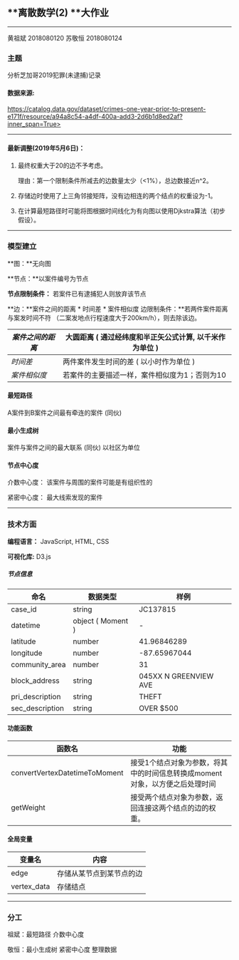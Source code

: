 ## **离散数学(2) **大作业

------

黄祖斌 2018080120         苏敬恒 2018080124



### **主题**

分析芝加哥2019犯罪(未逮捕)记录

#### 数据来源:

 https://catalog.data.gov/dataset/crimes-one-year-prior-to-present-e171f/resource/a94a8c54-a4df-400a-add3-2d6b1d8ed2af?inner_span=True>

 

------



#### 最新调整(2019年5月6日)：

1. 最终权重大于20的边不予考虑。

   理由：第一个限制条件所减去的边数量太少（<1%），总边数接近n^2。

2. 存储边时使用了上三角邻接矩阵，没有边相连的两个结点的权重设为-1。

3. 在计算最短路径时可能将图根据时间线化为有向图以使用Djkstra算法（初步假设）。

------



### **模型建立**

**图：**无向图

 

**节点：**以案件编号为节点

**节点限制条件：** 若案件已有逮捕犯人则放弃该节点

 

**边：**案件之间的距离 * 时间差 * 案件相似度
边限制条件：**若两件案件距离与案发时间不符 （二案发地点行程速度大于200km/h），则去除该边。



| *案件之间的距离* | 大圆距离 ( 通过经纬度和半正矢公式计算, 以千米作为单位 ) |
| ---------------- | ------------------------------------------------------- |
| *时间差*         | 两件案件发生时间的差 ( 以小时作为单位 )                 |
| *案件相似度*     | 若案件的主要描述一样，案件相似度为1；否则为10           |

 

#### 最短路径

A案件到B案件之间最有牵连的案件 (同伙)

#### 最小生成树 

案件与案件之间的最大联系 (同伙) 以社区为单位

#### 节点中心度

介数中心度： 该案件与周围的案件可能是有组织性的

紧密中心度： 最大线索发现的案件

 

------



### 技术方面

**编程语言：** JavaScript, HTML, CSS

**可视化库:** D3.js

##### 节点信息

| 命名            | 数据类型          | 样例                  |
| --------------- | ----------------- | --------------------- |
| case_id         | string            | JC137815              |
| datetime        | object ( Moment ) | -                     |
| latitude        | number            | 41.96846289           |
| longitude       | number            | -87.65967044          |
| community_area  | number            | 31                    |
| block_address   | string            | 045XX N GREENVIEW AVE |
| pri_description | string            | THEFT                 |
| sec_description | string            | OVER $500             |



#### 功能函数 

| 函数名                        | 功能                                                         |
| ----------------------------- | ------------------------------------------------------------ |
| convertVertexDatetimeToMoment | 接受1个结点对象为参数，将其中的时间信息转换成moment对象，以方便之后处理时间 |
| getWeight                     | 接受两个结点对象为参数，返回连接这两个结点的边的权重。       |



#### 全局变量

| 变量名      | 内容                     |
| ----------- | ------------------------ |
| edge        | 存储从某节点到某节点的边 |
| vertex_data | 存储结点                 |

 

------



### 分工

祖斌：最短路径 介数中心度

敬恒：最小生成树 紧密中心度 整理数据

 